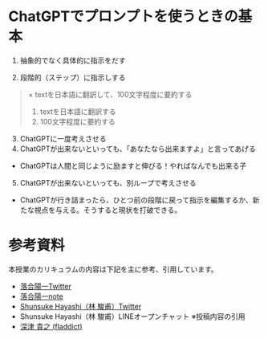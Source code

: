 # ChatGPTでプロンプトを使うときの基本

1. 抽象的でなく具体的に指示をだす

2. 段階的（ステップ）に指示しする
> × textを日本語に翻訳して、100文字程度に要約する  
> 1. textを日本語に翻訳する  
> 2. 100文字程度に要約する  

3. ChatGPTに一度考えさせる
4. ChatGPTが出来ないといっても、「あなたなら出来ますよ」と言ってあげる
- ChatGPTは人間と同じように励ますと伸びる！やればなんでも出来る子
5. ChatGPTが出来ないといっても、別ループで考えさせる
- ChatGPTが行き詰まったら、ひとつ前の段階に戻って指示を編集するか、新たな視点を与える。そうすると現状を打破できる。

# 参考資料
本授業のカリキュラムの内容は下記を主に参考、引用しています。
- [落合陽一Twitter](https://twitter.com/ochyai)
- [落合陽一note](https://note.com/ochyai/)
- [Shunsuke Hayashi（林 駿甫）Twitter](https://twitter.com/HaveShun/status/1645333992215023616)
- Shunsuke Hayashi（林 駿甫）LINEオープンチャット ※投稿内容の引用
- [深津 貴之 (fladdict)](https://note.com/fladdict/)
